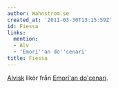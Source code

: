 ```yaml
---
author: Wahnstrom.se
created_at: '2011-03-30T13:15:59Z'
id: Fiessa
links:
  mention:
  - Alv
  - 'Emori''an do''cenari'
title: Fiessa
---
```


[Alvisk] likör från [Emori'an do'cenari].

  [Alvisk]: Alv
  [Emori'an do'cenari]: Emorian_docenari